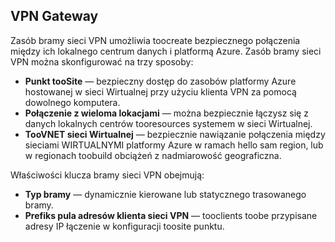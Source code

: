 ## <a name="vpn-gateway"></a>VPN Gateway
Zasób bramy sieci VPN umożliwia toocreate bezpiecznego połączenia między ich lokalnego centrum danych i platformą Azure. Zasób bramy sieci VPN można skonfigurować na trzy sposoby:

* **Punkt tooSite** — bezpieczny dostęp do zasobów platformy Azure hostowanej w sieci Wirtualnej przy użyciu klienta VPN za pomocą dowolnego komputera. 
* **Połączenie z wieloma lokacjami** — można bezpiecznie łączysz się z danych lokalnych centrów tooresources systemem w sieci Wirtualnej. 
* **TooVNET sieci Wirtualnej** — bezpiecznie nawiązanie połączenia między sieciami WIRTUALNYMI platformy Azure w ramach hello sam region, lub w regionach toobuild obciążeń z nadmiarowość geograficzna.

Właściwości klucza bramy sieci VPN obejmują:

* **Typ bramy** — dynamicznie kierowane lub statycznego trasowanego bramy. 
* **Prefiks pula adresów klienta sieci VPN** — tooclients toobe przypisane adresy IP łączenie w konfiguracji toosite punktu.

